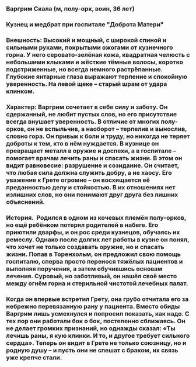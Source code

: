 ### Варгрим Скала (м, полу-орк, воин, 36 лет)

### Кузнец и медбрат при госпитале "Доброта Матери"

### Внешность: Высокий и мощный, с широкой спиной и сильными руками, покрытыми ожогами от кузнечного горна. У него серовато-зелёная кожа, квадратная челюсть с небольшими клыками и жёсткие тёмные волосы, коротко подстриженные, но всегда немного растрёпанные. Глубокие янтарные глаза выражают терпение и спокойную уверенность. На левой щеке – старый шрам от удара клинком.

### Характер: Варгрим сочетает в себе силу и заботу. Он сдержанный, не любит пустых слов, но его присутствие всегда внушает уверенность. В отличие от многих полу-орков, он не вспыльчив, а наоборот – терпелив и вынослив, словно гора. Он привык к боли и труду, но никогда не теряет доброты к тем, кто в нём нуждается. В кузнице он превращает металл в оружие и доспехи, а в госпитале – помогает врачам лечить раны и спасать жизни. В этом он видит равновесие: разрушение и созидание. Он считает, что любая сила должна служить добру, а не хаосу. Его уважение к Грете огромно – он восхищается её преданностью делу и стойкостью. В их отношениях нет излишних слов, но они понимают друг друга без лишних объяснений.

### История.  Родился в одном из кочевых племён полу-орков, но ещё ребёнком потерял родителей в набеге. Его приютили дварфы, и он рос среди кузнецов, обучаясь их ремеслу. Однако после долгих лет работы в кузне он понял, что хочет не только создавать оружие, но и спасать жизни. Попав в Торенхольм, он предложил свою помощь госпиталю, сперва просто перенося тяжёлых пациентов и выполняя поручения, а затем обучившись основам лечения. Суровый, но заботливый, он нашёл своё место между огнём горна и стерильной чистотой лечебных палат.

### Когда он впервые встретил Грету, она грубо отчитала его за небрежно перевязанную рану у пациента. Вместо обиды Варгрим лишь усмехнулся и попросил показать, как надо. С тех пор они работали бок о бок, постепенно сближаясь. Он не делает громких признаний, но однажды сказал: «Ты лечишь раны, я кую клинки. И то, и другое требует сильного сердца». Теперь он видит в Грете не только союзницу, но и родную душу – и пусть они не спешат с браком, их связь уже крепче стали.
